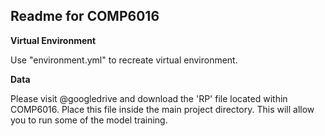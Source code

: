 ## Readme for COMP6016


**Virtual Environment**

  Use "environment.yml" to recreate virtual environment.

**Data**

  Please visit @googledrive and download the 'RP' file located within COMP6016.
  Place this file inside the main project directory. This will allow you to run some of the model training.
